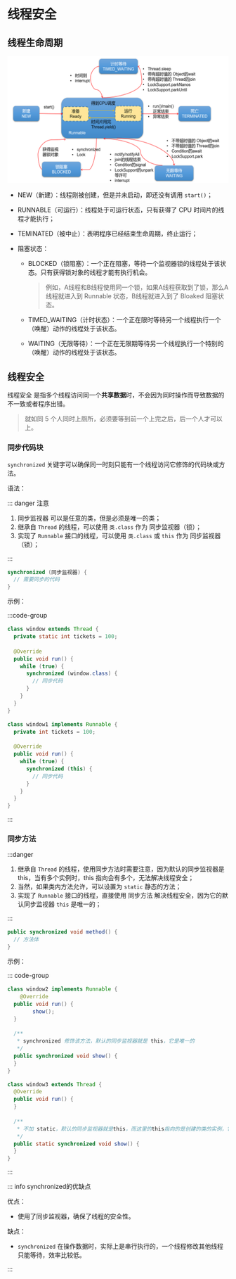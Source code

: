 # 线程安全

## 线程生命周期

![image-20240814194633881](./assets/线程生命周期.png)

- NEW（新建）：线程刚被创建，但是并未启动，即还没有调用 `start()`；

- RUNNABLE（可运行）：线程处于可运行状态，只有获得了 CPU 时间片的线程才能执行；

- TEMINATED（被中止）：表明程序已经结束生命周期，终止运行；

- 阻塞状态：

  - BLOCKED（锁阻塞）：一个正在阻塞，等待一个监视器锁的线程处于该状态。只有获得锁对象的线程才能有执行机会。

    >例如，A线程和B线程使用同一个锁，如果A线程获取到了锁，那么A线程就进入到 Runnable 状态，B线程就进入到了 Bloaked 阻塞状态。

  - TIMED_WAITING（计时状态）：一个正在限时等待另一个线程执行一个（唤醒）动作的线程处于该状态。

  - WAITING（无限等待）：一个正在无限期等待另一个线程执行一个特别的（唤醒）动作的线程处于该状态。

  

## 线程安全

线程安全 是指多个线程访问同一个**共享数据**时，不会因为同时操作而导致数据的不一致或者程序出错。

>就如同 5 个人同时上厕所，必须要等到前一个上完之后，后一个人才可以上。



### 同步代码块

`synchronized` 关键字可以确保同一时刻只能有一个线程访问它修饰的代码块或方法。

语法：

::: danger 注意

1. 同步监视器 可以是任意的类，但是必须是唯一的类；
2. 继承自 `Thread` 的线程，可以使用 `类.class` 作为 同步监视器（锁）；
3. 实现了 `Runnable` 接口的线程，可以使用 `类.class` 或 `this` 作为 同步监视器（锁）；

:::

```java
synchronized (同步监视器) {
  // 需要同步的代码
}
```



示例：

:::code-group

```java [继承Thread类] {7}
class window extends Thread {
  private static int tickets = 100;

  @Override
  public void run() {
    while (true) {
      synchronized (window.class) {
        // 同步代码
      }
    }
  }
}
```

```java [实现Runnable接口] {7}
class window1 implements Runnable {
  private int tickets = 100;

  @Override
  public void run() {
    while (true) {
      synchronized (this) {
        // 同步代码
      }
    }
  }
}
```

:::



### 同步方法

:::danger

1. 继承自 `Thread` 的线程，使用同步方法时需要注意，因为默认的同步监视器是 this，当有多个实例时，this 指向会有多个，无法解决线程安全；
2. 当然，如果类内方法允许，可以设置为 `static` 静态的方法；
3. 实现了 `Runnable` 接口的线程，直接使用 同步方法 解决线程安全，因为它的默认同步监视器 `this` 是唯一的；

:::

```java
public synchronized void method() {
  // 方法体
}
```



示例：

::: code-group

```java [实现Runnable接口]
class window2 implements Runnable {
	@Override
  public void run() {
		show();
  }

  /**
   * synchronized 修饰该方法，默认的同步监视器就是 this，它是唯一的
   */
  public synchronized void show() {
  }
}
```

```java [继承Thread类]
class window3 extends Thread {
  @Override
  public void run() {
  }

  /**
   * 不加 static，默认的同步监视器就是this，而这里的this指向的是创建的类的实例，它不唯一
   */
  public static synchronized void show() {
  }
}
```

:::

::: info synchronized的优缺点

优点：

- 使用了同步监视器，确保了线程的安全性。

缺点：

- `synchronized` 在操作数据时，实际上是串行执行的，一个线程修改其他线程只能等待，效率比较低。

::: 






















